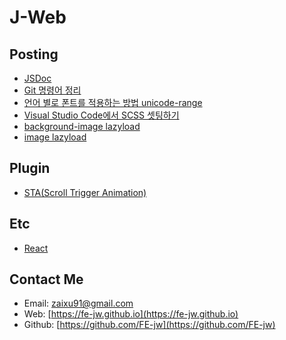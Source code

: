 # **J-Web**

## **Posting**
* [JSDoc](posts/220912)
* [Git 명령어 정리](posts/220817)
* [언어 별로 폰트를 적용하는 방법 unicode-range](posts/220707)
* [Visual Studio Code에서 SCSS 셋팅하기](posts/220630)
* [background-image lazyload](posts/220602)
* [image lazyload](posts/220520)

## **Plugin**
* [STA(Scroll Trigger Animation)](posts/220527)

## **Etc**
* [React](https://github.com/FE-jw/react#readme)

## **Contact Me**
* Email: [zaixu91@gmail.com](mailto:zaixu91@gmail.com)
* Web: [https://fe-jw.github.io](https://fe-jw.github.io)
* Github: [https://github.com/FE-jw](https://github.com/FE-jw)